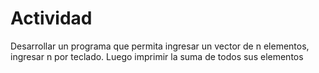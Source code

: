 # Actividad

Desarrollar un programa que permita ingresar un vector de n elementos, ingresar n por teclado. Luego imprimir la suma de todos sus elementos

